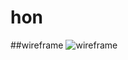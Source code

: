 # hon

##wireframe
![wireframe](https://github.com/mrmihi/hon/assets/51123579/ab8a2b94-70a1-4928-8274-dfee1439b424)
